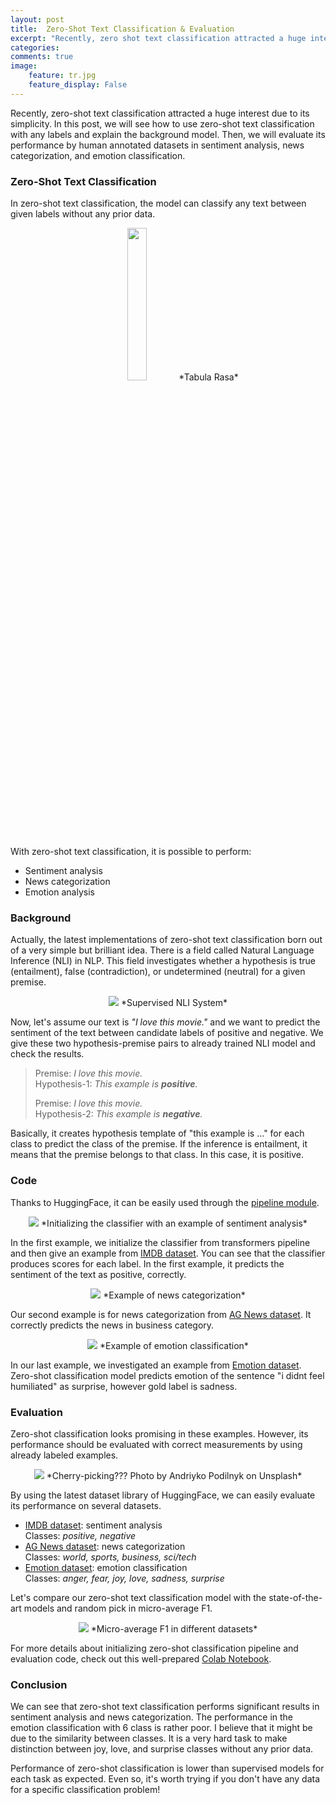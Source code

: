 ```yaml
---
layout: post
title:  Zero-Shot Text Classification & Evaluation
excerpt: "Recently, zero shot text classification attracted a huge interest due to its simplicity. Let's look at how to use it and its performance."
categories: 
comments: true
image:
    feature: tr.jpg
    feature_display: False
---
```


Recently, zero-shot text classification attracted a huge interest due to its simplicity. In this post, we will see how to use zero-shot text classification with any labels and explain the background model. Then, we will evaluate its performance by human annotated datasets in sentiment analysis, news categorization, and emotion classification.

### Zero-Shot Text Classification

In zero-shot text classification, the model can classify any text between given labels without any prior data.


<div style="text-align: center;">
  <img src="{{ site.url }}/img/tr.jpg" width="25%">
  <span style="display: inline-block;"> *Tabula Rasa* </span>
</div>


With zero-shot text classification, it is possible to perform:
* Sentiment analysis
* News categorization
* Emotion analysis

### Background
Actually, the latest implementations of zero-shot text classification born out of a very simple but brilliant idea. There is a field called Natural Language Inference (NLI) in NLP. This field investigates whether a hypothesis is true (entailment), false (contradiction), or undetermined (neutral) for a given premise.


<div style="text-align: center;">
  <img src="{{ site.url }}/img/sup_nli.png">
  <span style="display: inline-block;"> *Supervised NLI System* </span>
</div>


Now, let's assume our text is *"I love this movie."* and we want to predict the sentiment of the text between candidate labels of positive and negative. We give these two hypothesis-premise pairs to already trained NLI model and check the results.

> Premise: *I love this movie.*<br>
> Hypothesis-1: *This example is **positive**.*
> 
> Premise: *I love this movie.*<br>
> Hypothesis-2: *This example is **negative**.*

Basically, it creates hypothesis template of "this example is …" for each class to predict the class of the premise. If the inference is entailment, it means that the premise belongs to that class. In this case, it is positive.

### Code

Thanks to HuggingFace, it can be easily used through the [pipeline module](https://huggingface.co/transformers/main_classes/pipelines.html#transformers.ZeroShotClassificationPipeline).


<div style="text-align: center;">
  <img src="{{ site.url }}/img/c1.png">
  <span style="display: inline-block;"> *Initializing the classifier with an example of sentiment analysis* </span>
</div>


In the first example, we initialize the classifier from transformers pipeline and then give an example from [IMDB dataset](http://ai.stanford.edu/~amaas/data/sentiment/). You can see that the classifier produces scores for each label. In the first example, it predicts the sentiment of the text as positive, correctly.


<div style="text-align: center;">
  <img src="{{ site.url }}/img/c2.png">
  <span style="display: inline-block;"> *Example of news categorization* </span>
</div>

Our second example is for news categorization from [AG News dataset](http://groups.di.unipi.it/~gulli/AG_corpus_of_news_articles.html). It correctly predicts the news in business category.

<div style="text-align: center;">
  <img src="{{ site.url }}/img/c3.png">
  <span style="display: inline-block;"> *Example of emotion classification* </span>
</div>


In our last example, we investigated an example from [Emotion dataset](https://github.com/dair-ai/emotion_dataset). Zero-shot classification model predicts emotion of the sentence "i didnt feel humiliated" as surprise, however gold label is sadness.

### Evaluation
Zero-shot classification looks promising in these examples. However, its performance should be evaluated with correct measurements by using already labeled examples.

<div style="text-align: center;">
  <img src="{{ site.url }}/img/cherry.jpeg">
  <span style="display: inline-block;"> *Cherry-picking??? Photo by Andriyko Podilnyk on Unsplash* </span>
</div>

By using the latest dataset library of HuggingFace, we can easily evaluate its performance on several datasets.
* [IMDB dataset](http://ai.stanford.edu/~amaas/data/sentiment/): sentiment analysis<br>
Classes: *positive, negative*
* [AG News dataset](http://groups.di.unipi.it/~gulli/AG_corpus_of_news_articles.html):  news categorization<br>
Classes: *world, sports, business, sci/tech*
* [Emotion dataset](https://github.com/dair-ai/emotion_dataset): emotion classification<br>
Classes: *anger, fear, joy, love, sadness, surprise*

Let's compare our zero-shot text classification model with the state-of-the-art models and random pick in micro-average F1.

<div style="text-align: center;">
  <img src="{{ site.url }}/img/table.png">
  <span style="display: inline-block;"> *Micro-average F1 in different datasets* </span>
</div>

For more details about initializing zero-shot classification pipeline and evaluation code, check out this well-prepared [Colab Notebook](https://colab.research.google.com/drive/14NuJFnW3hsKNYvy0t37S0x3YYRhrxJ47?usp=sharing).

### Conclusion
We can see that zero-shot text classification performs significant results in sentiment analysis and news categorization. The performance in the emotion classification with 6 class is rather poor. I believe that it might be due to the similarity between classes. It is a very hard task to make distinction between joy, love, and surprise classes without any prior data.

Performance of zero-shot classification is lower than supervised models for each task as expected. Even so, it's worth trying if you don't have any data for a specific classification problem!